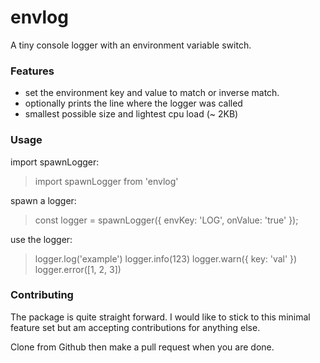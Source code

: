 # envlog

A tiny console logger with an environment variable switch.

### Features

- set the environment key and value to match or inverse match.
- optionally prints the line where the logger was called
- smallest possible size and lightest cpu load (~ 2KB)

### Usage

import spawnLogger:

> import spawnLogger from 'envlog'

spawn a logger:

> const logger = spawnLogger({
> envKey: 'LOG',
> onValue: 'true'
> });

use the logger:

> logger.log('example')
> logger.info(123)
> logger.warn({ key: 'val' })
> logger.error([1, 2, 3])

### Contributing

The package is quite straight forward. I would like to stick to this minimal feature set but am accepting contributions for anything else.

Clone from Github then make a pull request when you are done.
